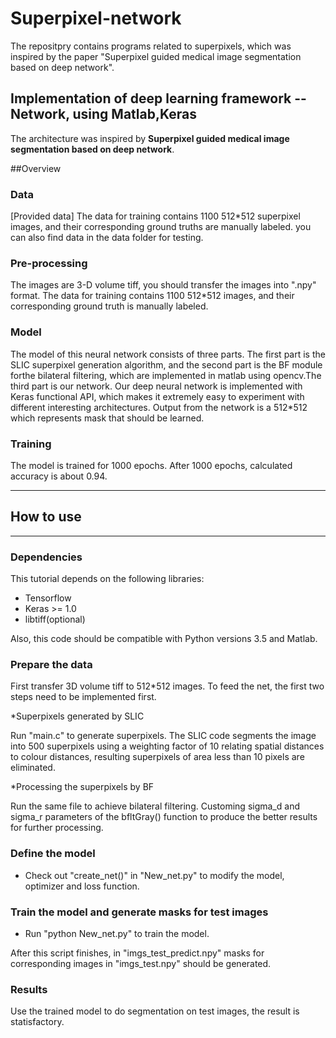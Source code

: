 # Superpixel-network
The repositpry contains programs related to superpixels, which was inspired by the paper "Superpixel guided medical image segmentation based on deep network".

## Implementation of deep learning framework -- Network, using Matlab,Keras

The architecture was inspired by **Superpixel guided medical image segmentation based on deep network**.

##Overview

### Data
[Provided data]
The data for training contains 1100 512*512 superpixel images, and their corresponding ground truths are manually labeled. you can also find data in the data folder for testing.

### Pre-processing
The images are 3-D volume tiff, you should transfer the images into ".npy" format.
The data for training contains 1100 512*512 images, and their corresponding ground truth is manually labeled.

### Model
The model of this neural network consists of three parts. The first part is the SLIC superpixel generation algorithm, and the second part is the BF module forthe bilateral filtering, which are implemented in matlab using opencv.The third part is our network.
Our deep neural network is implemented with Keras functional API, which makes it extremely easy to experiment with different interesting architectures.
Output from the network is a 512*512 which represents mask that should be learned.

### Training
The model is trained for 1000 epochs.
After 1000 epochs, calculated accuracy is about 0.94.

---
## How to use
---
### Dependencies
This tutorial depends on the following libraries:
* Tensorflow
* Keras >= 1.0
* libtiff(optional)

Also, this code should be compatible with Python versions 3.5 and Matlab.

### Prepare the data
First transfer 3D volume tiff to 512*512 images.
To feed the net, the first two steps need to be implemented first.

*Superpixels generated by SLIC

Run "main.c" to generate superpixels.
The SLIC code segments the image into 500 superpixels using a weighting factor of 10 relating spatial distances to colour distances, resulting superpixels of area less than 10 pixels are eliminated.

*Processing the superpixels by BF 

Run the same file to achieve bilateral filtering.
Customing sigma_d and sigma_r parameters of the bfltGray() function to produce the better results for further processing.

### Define the model
* Check out "create_net()" in "New_net.py" to modify the model, optimizer and loss function.

### Train the model and generate masks for test images
* Run "python New_net.py" to train the model.

After this script finishes, in "imgs_test_predict.npy" masks for corresponding images in "imgs_test.npy" should be generated.

### Results
Use the trained model to do segmentation on test images, the result is statisfactory.
